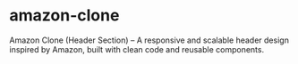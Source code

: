 # amazon-clone
Amazon Clone (Header Section) – A responsive and scalable header design inspired by Amazon, built with clean code and reusable components.

